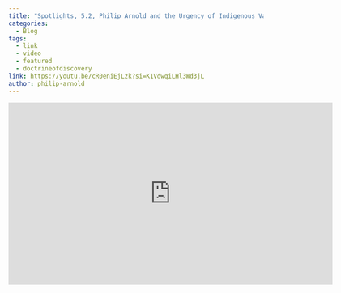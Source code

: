 ```yaml
---
title: "Spotlights, 5.2, Philip Arnold and the Urgency of Indigenous Values"
categories:
  - Blog
tags:
  - link
  - video
  - featured
  - doctrineofdiscovery
link: https://youtu.be/cR0eniEjLzk?si=K1VdwqiLHl3Wd3jL
author: philip-arnold
---
```

<iframe width="640" height="360" src="https://www.youtube.com/embed/cR0eniEjLzk?si=K1VdwqiLHl3Wd3jL" title="YouTube video player" frameborder="0" allow="accelerometer; autoplay; clipboard-write; encrypted-media; gyroscope; picture-in-picture; web-share" referrerpolicy="strict-origin-when-cross-origin" allowfullscreen></iframe>
